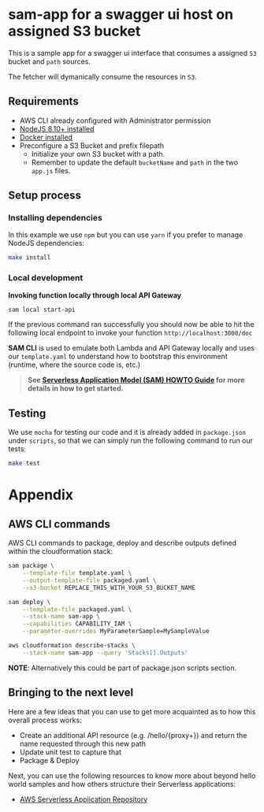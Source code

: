 # sam-app for a swagger ui host on assigned S3 bucket

This is a sample app for a swagger ui interface that consumes a assigned `S3` bucket and `path` sources.

The fetcher will dymanically consume the resources in `S3`.

## Requirements

* AWS CLI already configured with Administrator permission
* [NodeJS 8.10+ installed](https://nodejs.org/en/download/)
* [Docker installed](https://www.docker.com/community-edition)
* Preconfigure a S3 Bucket and prefix filepath
    * Initialize your own S3 bucket with a path.
    * Remember to update the default `bucketName` and `path` in the two `app.js` files.

## Setup process

### Installing dependencies

In this example we use `npm` but you can use `yarn` if you prefer to manage NodeJS dependencies:

```bash
make install
```

### Local development

**Invoking function locally through local API Gateway**

```bash
sam local start-api
```

If the previous command ran successfully you should now be able to hit the following local endpoint to invoke your function `http://localhost:3000/doc`

**SAM CLI** is used to emulate both Lambda and API Gateway locally and uses our `template.yaml` to understand how to bootstrap this environment (runtime, where the source code is, etc.)

> **See [Serverless Application Model (SAM) HOWTO Guide](https://github.com/awslabs/serverless-application-model/blob/master/HOWTO.md) for more details in how to get started.**

## Testing

We use `mocha` for testing our code and it is already added in `package.json` under `scripts`, so that we can simply run the following command to run our tests:

```bash
make test
```

# Appendix

## AWS CLI commands

AWS CLI commands to package, deploy and describe outputs defined within the cloudformation stack:

```bash
sam package \
    --template-file template.yaml \
    --output-template-file packaged.yaml \
    --s3-bucket REPLACE_THIS_WITH_YOUR_S3_BUCKET_NAME

sam deploy \
    --template-file packaged.yaml \
    --stack-name sam-app \
    --capabilities CAPABILITY_IAM \
    --parameter-overrides MyParameterSample=MySampleValue

aws cloudformation describe-stacks \
    --stack-name sam-app --query 'Stacks[].Outputs'
```

**NOTE**: Alternatively this could be part of package.json scripts section.

## Bringing to the next level

Here are a few ideas that you can use to get more acquainted as to how this overall process works:

* Create an additional API resource (e.g. /hello/{proxy+}) and return the name requested through this new path
* Update unit test to capture that
* Package & Deploy

Next, you can use the following resources to know more about beyond hello world samples and how others structure their Serverless applications:

* [AWS Serverless Application Repository](https://aws.amazon.com/serverless/serverlessrepo/)
